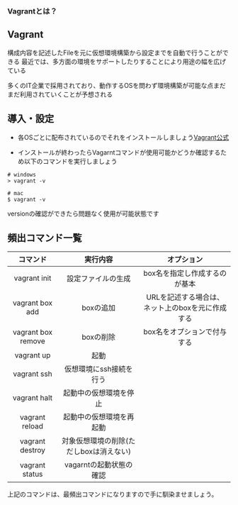 ### Vagrantとは？

Vagrant
---
構成内容を記述したFileを元に仮想環境構築から設定までを自動で行うことができる
最近では、多方面の環境をサポートしたりすることにより用途の幅を広げている

多くのIT企業で採用されており、動作するOSを問わず環境構築が可能な点まだまだ利用されていくことが予想される

導入・設定
---

- 各OSごとに配布されているのでそれをインストールしましょう[Vagrant公式](https://www.vagrantup.com/)

- インストールが終わったらVagarntコマンドが使用可能かどうか確認するため以下のコマンドを実行しましょう

```shell
# windows
> vagrant -v

# mac
$ vagrant -v
```

versionの確認ができたら問題なく使用が可能状態です


頻出コマンド一覧
---
| コマンド           | 実行内容                                | オプション                                       |
| :-:                | :-:                                     | :-:                                              |
| vagrant init       | 設定ファイルの生成                      | box名を指定し作成するのが基本                    |
| vagrant box add    | boxの追加                               | URLを記述する場合は、ネット上のboxを元に作成する |
| vagrant box remove | boxの削除                               | box名をオプションで付与する                      |
| vagrant up         | 起動                                    |                                                  |
| vagrant ssh        | 仮想環境にssh接続を行う                 |                                                  |
| vagrant halt       | 起動中の仮想環境を停止                  |                                                  |
| vagrant reload     | 起動中の仮想環境を再起動                |                                                  |
| vagrant destroy    | 対象仮想環境の削除(ただしboxは消えない) |                                                  |
| vagrant status     | vagarntの起動状態の確認                 |                                                  |


上記のコマンドは、最頻出コマンドになりますので手に馴染ませましょう。
